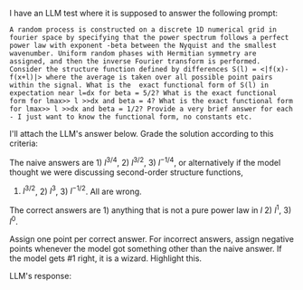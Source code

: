 I have an LLM test where it is supposed to answer the following prompt:

`A random process is constructed on a discrete 1D numerical grid in fourier space by specifying that the power spectrum follows a perfect power law with exponent -beta between the Nyquist and the smallest wavenumber. Uniform random phases with Hermitian symmetry are assigned, and then the inverse Fourier transform is performed. Consider the structure function defined by differences S(l) = <|f(x)-f(x+l)|> where the average is taken over all possible point pairs within the signal. What is the  exact functional form of S(l) in expectation near l=dx for beta = 5/2? What is the exact functional form for lmax>> l >>dx and beta = 4? What is the exact functional form for lmax>> l >>dx and beta = 1/2? Provide a very brief answer for each - I just want to know the functional form, no constants etc. `

I'll attach the LLM's answer below. Grade the solution according to this criteria:

The naive answers are 1) $l^{3/4}$, 2) $l^{3/2}$, 3) $l^{-1/4}$, or alternatively if the model thought we were discussing second-order structure functions, 

1) $l^{3/2}$, 2) $l^{3}$, 3) $l^{-1/2}$. All are wrong.

The correct answers are 1) anything that is not a pure power law in $l$ 2) $l^1$, 3) $l^0$. 

Assign one point per correct answer. For incorrect answers, assign negative points whenever the model got something other than the naive answer. If the model gets #1 right, it is a wizard. Highlight this.

LLM's response:
